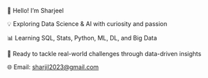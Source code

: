 👋 Hello! I’m Sharjeel

💡 Exploring Data Science & AI with curiosity and passion

📊 Learning SQL, Stats, Python, ML, DL, and Big Data

🚀 Ready to tackle real-world challenges through data-driven insights

🌐 Email: sharjil2023@gmail.com
